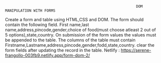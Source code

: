                                                                 DOM MANIPULATION WITH FORMS
Create a form and table using HTML,CSS and DOM.
The form should contain the following field.
First name,last name,address,pincode,gender,choice of food(must choose atleast 2 out of 5 options),state,country.
On submission of the form values the values must be appended to the table.
The columns of the table must contain Firstname,Lastname,address,pincode,gender,fodd,state,country.
clear the form fields after updating the record in the table.
     Netlify : https://serene-frangollo-003fb9.netlify.app/form-dom-2/
